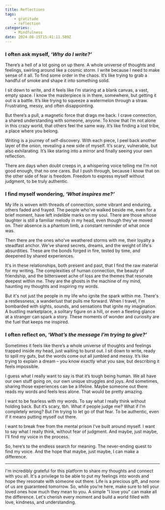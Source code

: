 ```yaml
---
title: Reflections
tags:
    - gratitude
    - reflection
categories:
    - Mindfulness
date: 2024-08-15T15:41:11.589Z
---
```


### I often ask myself, *‘Why do I write?’*

There’s a hell of a lot going on up there. A whole universe of thoughts and feelings, swirling around like a cosmic storm. I write because I need to make sense of it all. To find some order in the chaos. It’s like trying to grab a handful of smoke and shape it into something solid.

I sit down to write, and it feels like I’m staring at a blank canvas, a vast, empty space. I know the masterpiece is in there, somewhere, but getting it out is a battle. It’s like trying to squeeze a watermelon through a straw. Frustrating, messy, and often disappointing.

But there’s a pull, a magnetic force that drags me back. I crave connection, a shared understanding with someone, anyone. To know that I’m not alone in this crazy world, that others feel the same way. It’s like finding a lost tribe, a place where you belong.

Writing is a journey of self-discovery. With each piece, I peel back another layer of the onion, revealing a new side of myself. It’s scary, vulnerable, but also exhilarating. It’s like staring into a mirror and finally seeing your own reflection.

There are days when doubt creeps in, a whispering voice telling me I’m not good enough, that no one cares. But I push through, because I know that on the other side of fear is freedom. Freedom to express myself without judgment, to be truly authentic.

### I find myself wondering, *‘What inspires me?’*

My life is woven with threads of connection, some vibrant and enduring, others faded and frayed. The people who've walked beside me, even for a brief moment, have left indelible marks on my soul. There are those whose laughter is still a familiar melody in my head, even though they've moved on. Their absence is a phantom limb, a constant reminder of what once was.

Then there are the ones who've weathered storms with me, their loyalty a steadfast anchor. We've shared secrets, dreams, and the weight of life's absurdities. These are the bonds forged in fire, tested by time, and deepened by shared experiences.

It's in these relationships, both present and past, that I find the raw material for my writing. The complexities of human connection, the beauty of friendship, and the bittersweet ache of loss are the themes that resonate deepest within me. They are the ghosts in the machine of my mind, haunting my thoughts and inspiring my words.

But it's not just the people in my life who ignite the spark within me. There's a restlessness, a wanderlust that pulls me forward. When I travel, I'm bombarded with sights, sounds, and sensations that ignite my imagination. A bustling marketplace, a solitary figure on a hill, or even a fleeting glance at a stranger can spark a story. These moments of wonder and curiosity are the fuel that keeps me inspired.

### I often reflect on, *‘What’s the message I’m trying to give?’*

Sometimes it feels like there’s a whole universe of thoughts and feelings trapped inside my head, just waiting to burst out. I sit down to write, ready to spill my guts, but the words come out all jumbled and messy. It’s like trying to explain a dream – you know exactly what you saw, but describing it feels impossible.

I guess what I really want to say is that it’s tough being human. We all have our own stuff going on, our own unique struggles and joys. And sometimes, sharing those experiences can be a lifeline. Maybe someone out there reads my words and feels less alone. That would be pretty amazing.

I want to be fearless with my words. To say what I really think without holding back. But it’s scary, tbh. What if people judge me? What if I’m completely wrong? But I’m trying to let go of that fear. To be authentic, even if it means putting myself out there.

I want to break free from the mental prison I've built around myself. I want to say what I really think, without fear of judgment. And maybe, just maybe, I'll find my voice in the process.

So, here’s to the endless search for meaning. The never-ending quest to find my voice. And the hope that maybe, just maybe, I can make a difference.

---

I'm incredibly grateful for this platform to share my thoughts and connect with you all. It's a privilege to be able to put my feelings into words and hope they resonate with someone out there. Life is a precious gift, and none of us are guaranteed tomorrow. So, while you're here, make sure to tell your loved ones how much they mean to you. A simple "I love you" can make all the difference. Let's cherish every moment and build a world filled with love, kindness, and understanding.


